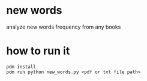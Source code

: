 # new words

analyze new words frequency from any books

# how to run it
```shell
pdm install
pdm run python new_words.py <pdf or txt file path>

```